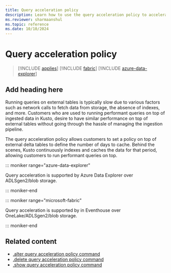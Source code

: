 ```yaml
---
title: Query acceleration policy
description: Learn how to use the query acceleration policy to accelerate queries over external delta tables.
ms.reviewer: sharmaanshul
ms.topic: reference
ms.date: 10/10/2024
---
```

# Query acceleration policy

> [!INCLUDE [applies](../includes/applies-to-version/applies.md)] [!INCLUDE [fabric](../includes/applies-to-version/fabric.md)] [!INCLUDE [azure-data-explorer](../includes/applies-to-version/azure-data-explorer.md)]

## Add heading here

Running queries on external tables is typically slow due to various factors such as network calls to fetch data from storage, the absence of indexes, and more.  Customers who are used to running performant queries on top of ingested data in Kusto, desire to have similar performance on top of external tables without going through the hassle of managing the ingestion pipeline. 

The query acceleration policy allows customers to set a policy on top of external delta tables to define the number of days to cache. Behind the scenes, Kusto continuously indexes and caches the data for that period, allowing customers to run performant queries on top. 

::: moniker range="azure-data-explorer"

Query acceleration is supported by Azure Data Explorer over ADLSgen2/blob storage.

::: moniker-end

::: moniker range="microsoft-fabric"

Query acceleration is supported by in Eventhouse over OneLake/ADLSgen2/blob storage.

::: moniker-end

## Related content

* [.alter query acceleration policy command](alter-query-acceleration-policy-command.md)
* [.delete query acceleration policy command](delete-query-acceleration-policy-command.md)
* [.show query acceleration policy command](show-query-acceleration-policy.md)